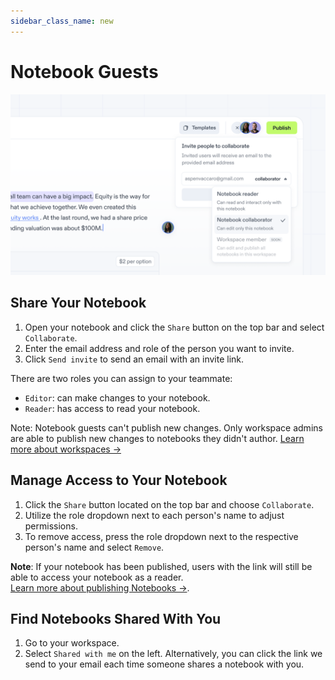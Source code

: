 ```yaml
---
sidebar_class_name: new
---
```


# Notebook Guests

![Invites](./img/image_collab.png)

## Share Your Notebook

1. Open your notebook and click the `Share` button on the top bar and select `Collaborate`.
2. Enter the email address and role of the person you want to invite.
3. Click `Send invite` to send an email with an invite link.

There are two roles you can assign to your teammate:

- `Editor`: can make changes to your notebook.
- `Reader`: has access to read your notebook.

Note: Notebook guests can't publish new changes. Only workspace admins are able to publish new changes to notebooks they didn't author. [Learn more about workspaces →](/share/workspaces)

## Manage Access to Your Notebook

1. Click the `Share` button located on the top bar and choose `Collaborate`.
2. Utilize the role dropdown next to each person's name to adjust permissions.
3. To remove access, press the role dropdown next to the respective person's name and select `Remove`.

**Note**: If your notebook has been published, users with the link will still be able to access your notebook as a reader. <br /> [Learn more about publishing Notebooks →](/docs/share/publish).

## Find Notebooks Shared With You

1. Go to your workspace.
2. Select `Shared with me` on the left.
   Alternatively, you can click the link we send to your email each time someone shares a notebook with you.

